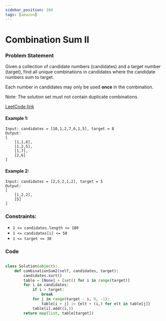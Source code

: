 ```yaml
---
sidebar_position: 104
tags: [amazon]
---
```


# Combination Sum II

### Problem Statement

Given a collection of candidate numbers (candidates) and a target number (target), find all unique combinations in candidates where the candidate numbers sum to target.

Each number in candidates may only be used **once** in the combination.

Note: The solution set must not contain duplicate combinations.

[LeetCode link](https://leetcode.com/problems/combination-sum-ii)

#### Example 1:

```
Input: candidates = [10,1,2,7,6,1,5], target = 8
Output:
[
    [1,1,6],
    [1,2,5],
    [1,7],
    [2,6]
]
```

#### Example 2:

```
Input: candidates = [2,5,2,1,2], target = 5
Output:
[
    [1,2,2],
    [5]
]
```

### Constraints:

- `1 <= candidates.length <= 100`
- `1 <= candidates[i] <= 50`
- `1 <= target <= 30`

### Code

```python title="Python Code"

class Solution(object):
    def combinationSum2(self, candidates, target):
        candidates.sort()
        table = [None] + [set() for i in range(target)]
        for i in candidates:
            if i > target:
                break
            for j in range(target - i, 0, -1):
                table[i + j] |= {elt + (i,) for elt in table[j]}
            table[i].add((i,))
        return map(list, table[target])
```
